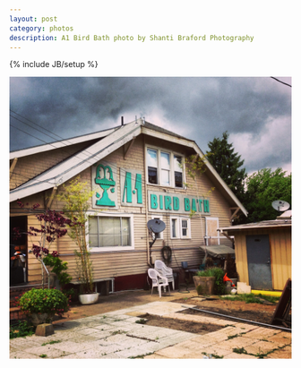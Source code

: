 ```yaml
---
layout: post
category: photos
description: A1 Bird Bath photo by Shanti Braford Photography
---
```

{% include JB/setup %}

<a href="/photos/portland,_oregon/a1_bird_bath.jpg" title="A1 Bird Bath"><img src="/photos/portland,_oregon/a1_bird_bath.jpg" alt="A1 Bird Bath" /></a>

